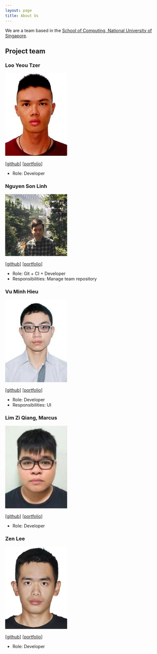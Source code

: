 ```yaml
---
layout: page
title: About Us
---
```


We are a team based in the [School of Computing, National University of Singapore](http://www.comp.nus.edu.sg).

## Project team


### Loo Yeou Tzer

<img src="images/yeoutzer.png" width="200px">

[[github](https://github.com/yeoutzer)]
[[portfolio](team/yeoutzer.md)]

* Role: Developer

### Nguyen Son Linh

<img src="images/linhns.png" width="200px">

[[github](http://github.com/linhns)]
[[portfolio](team/linhns.md)]

* Role: Git + CI + Developer
* Responsibilities: Manage team repository

### Vu Minh Hieu

<img src="images/vuminhhieunus2019.png" width="200px">

[[github](https://github.com/vuminhhieunus2019)] [[portfolio](team/vuminhhieu.md)]

* Role: Developer
* Responsibilities: UI

### Lim Zi Qiang, Marcus

<img src="images/marc-97.png" width="200px">

[[github](https://github.com/marc-97)]
[[portfolio](team/marcus.md)]

* Role: Developer

### Zen Lee

<img src="images/zenlyj.png" width="200px">

[[github](https://github.com/zenlyj)]
[[portfolio](team/zenlee.md)]

* Role: Developer

